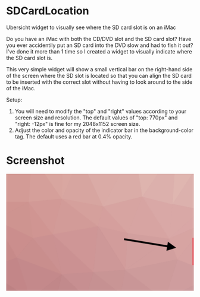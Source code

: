 # SDCardLocation
Ubersicht widget to visually see where the SD card slot is on an iMac

Do you have an iMac with both the CD/DVD slot and the SD card slot? Have you ever accidentily put an SD
card into the DVD slow and had to fish it out? I've done it more than 1 time so I created a widget to 
visually indicate where the SD card slot is. 

This very simple widget will show a small vertical bar on the right-hand side of the screen where the SD
slot is located so that you can align the SD card to be inserted with the correct slot without having to 
look around to the side of the iMac.

Setup:
1) You will need to modify the "top" and "right" values according to your screen size and resolution. The 
default values of "top: 770px" and "right: -12px" is fine for my 2048x1152 screen size.
2) Adjust the color and opacity of the indicator bar in the background-color tag. The default uses a
red bar at 0.4% opacity.

# Screenshot
![Alt text](/screenshot.png?raw=true)

